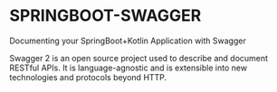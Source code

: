 # SPRINGBOOT-SWAGGER

Documenting your SpringBoot+Kotlin Application with Swagger


Swagger 2 is an open source project used to describe and document RESTful APIs. It is language-agnostic and is extensible into new technologies and protocols beyond HTTP.

